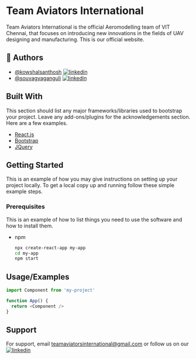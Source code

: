 
# Team Aviators International
Team Aviators International is the official Aeromodelling team of VIT Chennai, that focuses on introducing new innovations in the fields of UAV designing and manufacturing. This is our official website.



## 🚀 Authors

- [@kowshalsanthosh](https://github.com/starboy2103) [![linkedin](https://img.shields.io/badge/linkedin-0A66C2?style=for-the-badge&logo=linkedin&logoColor=white)](https://www.linkedin.com/in/kowshal-santhosh-501177193/)
- [@souvagyaganguli](https://github.com/souvagyaganguli) [![linkedin](https://img.shields.io/badge/linkedin-0A66C2?style=for-the-badge&logo=linkedin&logoColor=white)](https://www.linkedin.com/in/souvagya-ganguli-4069231b9/)


## Built With

This section should list any major frameworks/libraries used to bootstrap your project. Leave any add-ons/plugins for the acknowledgements section. Here are a few examples.

* [React.js](https://reactjs.org/)
* [Bootstrap](https://getbootstrap.com)
* [JQuery](https://jquery.com)

## Getting Started

This is an example of how you may give instructions on setting up your project locally.
To get a local copy up and running follow these simple example steps.

### Prerequisites

This is an example of how to list things you need to use the software and how to install them.
* npm
  ```sh
  npx create-react-app my-app
  cd my-app
  npm start
  ```
## Usage/Examples

```javascript
import Component from 'my-project'

function App() {
  return <Component />
}
```


## Support

For support, email teamaviatorsinternational@gmail.com or follow us on our [![linkedin](https://img.shields.io/badge/instagram-0A66C2?style=for-the-badge&logo=instagram&logoColor=white)](https://www.instagram.com/teamaviatorsinternational/)


